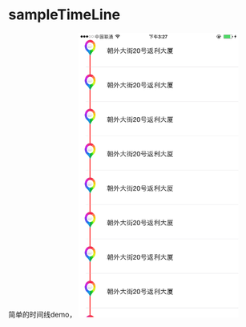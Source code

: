 # sampleTimeLine
简单的时间线demo，
<img src="https://raw.githubusercontent.com/gbaopangbp/sampleTimeLine/master/timeLine/IMG_0002.PNG" width="320" height="568"/>
